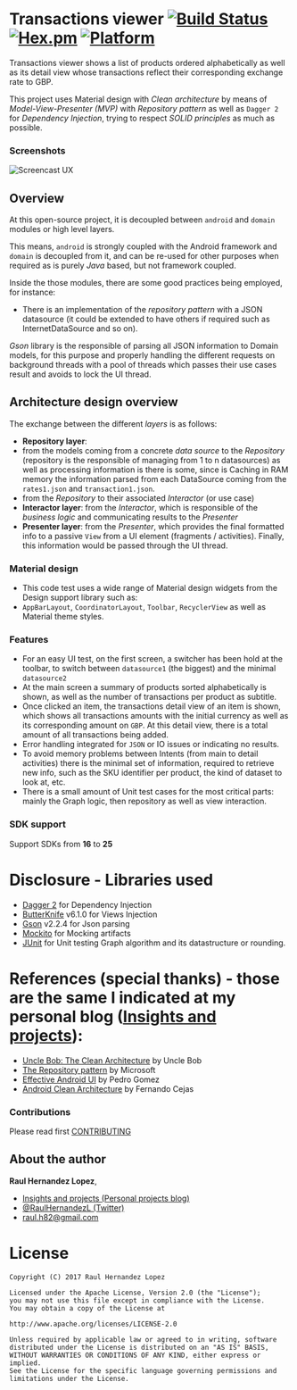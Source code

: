 # Transactions viewer [![Build Status](https://travis-ci.org/raulh82vlc/Transactions-Viewer.svg?branch=master)](https://travis-ci.org/raulh82vlc/Transactions-Viewer)[![Hex.pm](https://img.shields.io/hexpm/l/plug.svg)](http://www.apache.org/licenses/LICENSE-2.0) [![Platform](https://img.shields.io/badge/platform-android-green.svg)](http://developer.android.com/index.html)
Transactions viewer shows a list of products ordered alphabetically as well as its detail view whose transactions reflect their
corresponding exchange rate to GBP.

This project uses Material design with *Clean architecture* by means of *Model-View-Presenter (MVP)* with *Repository pattern*
as well as `Dagger 2` for *Dependency Injection*, trying to respect *SOLID principles* as much as possible.

### Screenshots
![Screencast UX](./art/transactions_viewer.gif)

## Overview
At this open-source project, it is decoupled between `android` and `domain` modules or high level layers.

This means, `android` is strongly coupled with the Android framework and `domain` is decoupled from it, and can be re-used for other purposes when
required as is purely *Java* based, but not framework coupled.

Inside the those modules, there are some good practices being employed, for instance:
- There is an implementation of the *repository pattern* with a JSON datasource (it could be extended to have others if required such as InternetDataSource and so on).

*Gson* library is the responsible of parsing all JSON information to Domain models, for this purpose and properly handling 
the different requests on background threads with a pool of threads which passes their use cases result and avoids to lock the
UI thread.

## Architecture design overview
The exchange between the different *layers* is as follows:
- **Repository layer**:
 - from the models coming from a concrete *data source* to the *Repository* (repository is the responsible of managing from 1 to n datasources) as well as processing information is there is some, since is Caching in RAM memory the information parsed from each DataSource coming from the 
 `rates1.json` and `transaction1.json`.
 - from the *Repository* to their associated *Interactor* (or use case)
- **Interactor layer**: from the *Interactor*, which is responsible of the *business logic* and communicating results to the *Presenter*
- **Presenter layer**: from the *Presenter*, which provides the final formatted info to a passive `View` from a UI element (fragments / activities).
Finally, this information would be passed through the UI thread.


### Material design
- This code test uses a wide range of Material design widgets from the Design support library such as:
- `AppBarLayout`, `CoordinatorLayout`, `Toolbar`, `RecyclerView` as well as Material theme styles.

### Features
- For an easy UI test, on the first screen, a switcher has been hold at the toolbar, to switch between `datasource1` (the biggest) and the minimal `datasource2`
- At the main screen a summary of products sorted alphabetically is shown, as well as the number of transactions per product as subtitle.
- Once clicked an item, the transactions detail view of an item is shown, which shows all transactions amounts with the initial currency
as well as its corresponding amount on `GBP`. At this detail view, there is a total amount of all transactions being added.
- Error handling integrated for `JSON` or IO issues or indicating no results.
- To avoid memory problems between Intents (from main to detail activities) there is the minimal set of information, required to retrieve new
info, such as the SKU identifier per product, the kind of dataset to look at, etc.
- There is a small amount of Unit test cases for the most critical parts: mainly the Graph logic, then repository as well as view interaction.

### SDK support
Support SDKs from **16** to **25**

# Disclosure - Libraries used
- [Dagger 2](http://google.github.io/dagger) for Dependency Injection
- [ButterKnife](http://jakewharton.github.io/butterknife) v6.1.0 for Views Injection
- [Gson](https://github.com/google/gson/blob/master/UserGuide.md) v2.2.4 for Json parsing
- [Mockito](http://site.mockito.org/) for Mocking artifacts
- [JUnit](http://junit.org/) for Unit testing Graph algorithm and its datastructure or rounding.

# References (special thanks) - those are the same I indicated at my personal blog ([Insights and projects](https://raulh82vlc.github.io/Movies-Finder)): 
- [Uncle Bob: The Clean Architecture](https://blog.8thlight.com/uncle-bob/2012/08/13/the-clean-architecture.html) by Uncle Bob
- [The Repository pattern](https://msdn.microsoft.com/en-us/library/ff649690.aspx) by Microsoft
- [Effective Android UI](https://github.com/pedrovgs/EffectiveAndroidUI) by Pedro Gomez
- [Android Clean Architecture](https://github.com/android10/Android-CleanArchitecture) by Fernando Cejas

### Contributions
Please read first [CONTRIBUTING](./CONTRIBUTING.md)

## About the author
**Raul Hernandez Lopez**,
- [Insights and projects (Personal projects blog)](https://raulh82vlc.github.io/Movies-Finder)
- [@RaulHernandezL (Twitter)](https://twitter.com/RaulHernandezL)
- [raul.h82@gmail.com](mailto:raul.h82@gmail.com)

# License
```
Copyright (C) 2017 Raul Hernandez Lopez

Licensed under the Apache License, Version 2.0 (the "License");
you may not use this file except in compliance with the License.
You may obtain a copy of the License at

http://www.apache.org/licenses/LICENSE-2.0

Unless required by applicable law or agreed to in writing, software
distributed under the License is distributed on an "AS IS" BASIS,
WITHOUT WARRANTIES OR CONDITIONS OF ANY KIND, either express or implied.
See the License for the specific language governing permissions and
limitations under the License.
```
